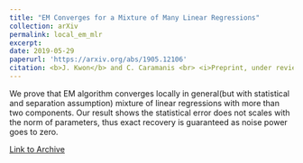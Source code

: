 ```yaml
---
title: "EM Converges for a Mixture of Many Linear Regressions"
collection: arXiv
permalink: local_em_mlr
excerpt: 
date: 2019-05-29
paperurl: 'https://arxiv.org/abs/1905.12106'
citation: <b>J. Kwon</b> and C. Caramanis <br> <i>Preprint, under review.</i>
---
```


We prove that EM algorithm converges locally in general(but with statistical and separation assumption) mixture of linear regressions with more than two components. Our result shows the statistical error does not scales with the norm of parameters, thus exact recovery is guaranteed as noise power goes to zero. 

[Link to Archive](https://arxiv.org/abs/1905.12106)